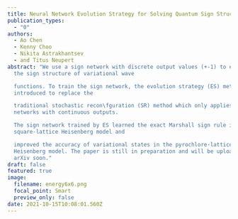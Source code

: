 ```yaml
---
title: Neural Network Evolution Strategy for Solving Quantum Sign Structures
publication_types:
  - "0"
authors:
  - Ao Chen
  - Kenny Choo
  - Nikita Astrakhantsev
  - and Titus Neupert
abstract: "We use a sign network with discrete output values (+-1) to express
  the sign structure of variational wave

  functions. To train the sign network, the evolution strategy (ES) method was
  introduced to replace the

  traditional stochastic recon\fguration (SR) method which only applies to
  networks with continuous outputs.

  The sign network trained by ES learned the exact Marshall sign rule in the
  square-lattice Heisenberg model and

  improved the accuracy of variational states in the pyrochlore-lattice
  Heisenberg model. The paper is still in preparation and will be uploaded to
  arXiv soon."
draft: false
featured: true
image:
  filename: energy6x6.png
  focal_point: Smart
  preview_only: false
date: 2021-10-15T10:08:01.560Z
---
```

